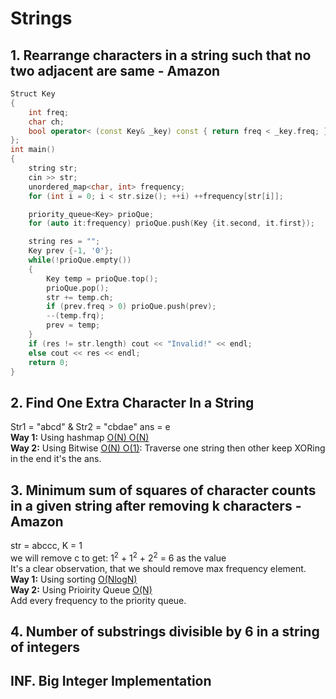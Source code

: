 # Strings
## 1. Rearrange characters in a string such that no two adjacent are same - Amazon
```c++
Struct Key
{
    int freq;
    char ch;
    bool operator< (const Key& _key) const { return freq < _key.freq; }
};
int main()
{
    string str;
    cin >> str;
    unordered_map<char, int> frequency;
    for (int i = 0; i < str.size(); ++i) ++frequency[str[i]];

    priority_queue<Key> prioQue;
    for (auto it:frequency) prioQue.push(Key {it.second, it.first});

    string res = "";
    Key prev {-1, '0'};
    while(!prioQue.empty())
    {
        Key temp = prioQue.top();
        prioQue.pop();
        str += temp.ch;
        if (prev.freq > 0) prioQue.push(prev);
        --(temp.frq);
        prev = temp;
    }
    if (res != str.length) cout << "Invalid!" << endl;
    else cout << res << endl;
    return 0;
}
```

## 2. Find One Extra Character In a String
Str1 = "abcd" & Str2 = "cbdae" ans = e<br>
**Way 1:** Using hashmap <u>O(N) O(N)</u><br>
**Way 2:** Using Bitwise <u>O(N) O(1)</u>: Traverse one string then other keep XORing in the end it's the ans.

## 3. Minimum sum of squares of character counts in a given string after removing k characters - Amazon
str = abccc, K = 1<br>
we will remove c to get: 1<sup>2</sup> + 1<sup>2</sup> + 2<sup>2</sup> = 6 as the value<br>
It's a clear observation, that we should remove max frequency element.<br>
**Way 1:** Using sorting <u>O(NlogN)</u><br>
**Way 2:** Using Prioirity Queue <u>O(N)</u><br> Add every frequency to the priority queue.

## 4. Number of substrings divisible by 6 in a string of integers


## INF. Big Integer Implementation